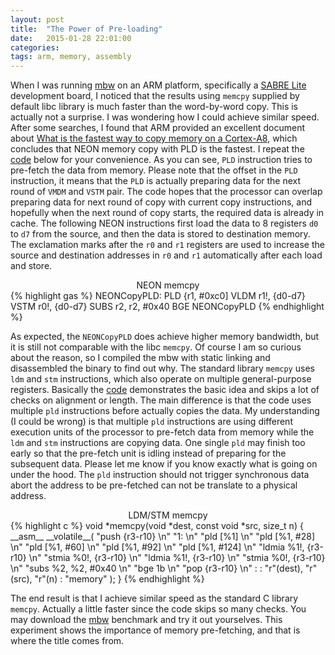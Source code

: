 ```yaml
---
layout: post
title:  "The Power of Pre-loading"
date:   2015-01-28 22:01:00
categories:
tags: arm, memory, assembly
---
```

When I was running [mbw][1] on an ARM platform, specifically a [SABRE Lite][2]
development board, I noticed that the results using `memcpy` supplied by 
default libc library is much faster than the word-by-word copy. This is actually
not a surprise. I was wondering how I could achieve similar speed. After some
searches, I found that ARM provided an excellent document about 
[What is the fastest way to copy memory on a Cortex-A8][3], which concludes that
NEON memory copy with PLD is the fastest. I repeat the [code](#neon) below for your
convenience. As you can see, `PLD` instruction tries to pre-fetch the data from
memory. Please note that the offset in the `PLD` instruction, it means that
the `PLD` is actually preparing data for the next round of `VMDM` and `VSTM`
pair. The code hopes that the processor can overlap preparing data for next
round of copy with current copy instructions, and hopefully when the next
round of copy starts, the required data is already in cache. The following
NEON instructions first load the data to 8 registers `d0` to `d7` from
the source, and then the data is stored to destination memory. The exclamation
marks after the `r0` and `r1` registers are used to increase the source
and destination addresses in `r0` and `r1` automatically after each load and
store.

<center><a name="neon">NEON memcpy</a> </center>
{% highlight gas %}
NEONCopyPLD:
    PLD {r1, #0xc0]
    VLDM r1!, {d0-d7}
    VSTM r0!, {d0-d7}
    SUBS r2, r2, #0x40
    BGE NEONCopyPLD
{% endhighlight %}



As expected, the `NEONCopyPLD` does achieve higher memory bandwidth, but it
is still not comparable with the libc `memcpy`. Of course I am so curious 
about the reason, so I compiled the mbw with static linking and disassembled
the binary to find out why. The standard library `memcpy` uses `ldm` and `stm` 
instructions,  which also operate on multiple general-purpose registers. 
Basically the [code](#ldm_stm) demonstrates the basic idea and skips a lot of checks
on alignment or length. The main difference is that the code uses multiple `pld`
instructions before actually copies the data. My understanding (I could be wrong)
is that multiple `pld` instructions are using different execution units
of the processor to pre-fetch data from memory while the `ldm` and `stm` instructions
are copying data. One single `pld` may finish too early so that the pre-fetch
unit is idling instead of preparing for the subsequent data. Please let me know 
if you know exactly what is going on under the hood. The `pld` instruction
should not trigger synchronous data abort the address to be pre-fetched can not
be translate to a physical address.

<center><a name="ldm_stm">LDM/STM memcpy</a></center>
{% highlight c %}
void *memcpy(void *dest, const void *src, size_t n)
{
    __asm__ __volatile__(
            "push   {r3-r10}        \n"
            "1:                     \n"
            "pld    [%1]            \n"
            "pld    [%1, #28]       \n"
            "pld    [%1, #60]       \n"
            "pld    [%1, #92]       \n"
            "pld    [%1, #124]      \n"
            "ldmia  %1!, {r3-r10}   \n"
            "stmia  %0!, {r3-r10}   \n"
            "ldmia  %1!, {r3-r10}   \n"
            "stmia  %0!, {r3-r10}   \n" 
            "subs   %2, %2, #0x40   \n"
            "bge    1b              \n"
            "pop    {r3-r10}        \n"
            :
            : "r"(dest), "r"(src), "r"(n)
            : "memory"
            );
}
{% endhighlight %}

The end result is that I achieve similar speed as the standard C library `memcpy`.
Actually a little faster since the code skips so many checks. You may download
the [mbw][1] benchmark and try it out yourselves. This experiment shows the importance
of memory pre-fetching, and that is where the title comes from. 

[1]: https://github.com/yyshen/mbw
[2]: http://boundarydevices.com/product/sabre-lite-imx6-sbc/
[3]: http://infocenter.arm.com/help/index.jsp?topic=/com.arm.doc.faqs/ka13544.html

